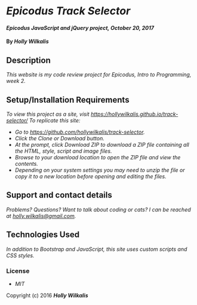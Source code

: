 # _Epicodus Track Selector_

#### _Epicodus JavaScript and jQuery project, October 20, 2017_

#### By _Holly Wilkalis_

## Description

_This website is my code review project for Epicodus, Intro to Programming, week 2._

## Setup/Installation Requirements
_To view this project as a site, visit https://hollywilkalis.github.io/track-selector/_
_To replicate this site:_
* _Go to https://github.com/hollywilkalis/track-selector._
* _Click the Clone or Download button._
* _At the prompt, click Download ZIP to download a ZIP file containing all the HTML, style, script and image files._
* _Browse to your download location to open the ZIP file and view the contents._
* _Depending on your system settings you may need to unzip the file or copy it to a new location before opening and editing the files._

## Support and contact details

_Problems? Questions? Want to talk about coding or cats? I can be reached at holly.wilkalis@gmail.com._

## Technologies Used

_In addition to Bootstrap and JavaScript, this site uses custom scripts and CSS styles._

### License

* _MIT_

Copyright (c) 2016 **_Holly Wilkalis_**
